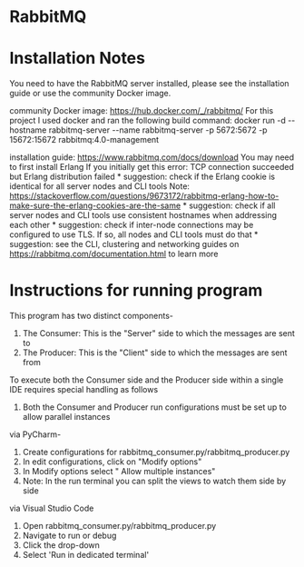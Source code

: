 # RabbitMQ

# Installation Notes
You need to have the RabbitMQ server installed, please see the installation guide or use the community Docker image.
   
   community Docker image: https://hub.docker.com/_/rabbitmq/
      For this project I used docker and ran the following build command:
         docker run -d --hostname rabbitmq-server --name rabbitmq-server -p 5672:5672 -p 15672:15672 rabbitmq:4.0-management
         
   installation guide: https://www.rabbitmq.com/docs/download
      You may need to first install Erlang
            If you initially get this error:
               TCP connection succeeded but Erlang distribution failed
               * suggestion: check if the Erlang cookie is identical for all server nodes and CLI tools
                  Note: https://stackoverflow.com/questions/9673172/rabbitmq-erlang-how-to-make-sure-the-erlang-cookies-are-the-same
               * suggestion: check if all server nodes and CLI tools use consistent hostnames when addressing each other
               * suggestion: check if inter-node connections may be configured to use TLS. If so, all nodes and CLI tools must do that
               * suggestion: see the CLI, clustering and networking guides on https://rabbitmq.com/documentation.html to learn more


# Instructions for running program 
This program has two distinct components-
1. The Consumer: This is the "Server" side to which the messages are sent to
2. The Producer: This is the "Client" side to which the messages are sent from

To execute both the Consumer side and the Producer side within a single IDE requires special handling as follows
1. Both the Consumer and Producer run configurations must be set up to allow parallel instances

via PyCharm-
1. Create configurations for rabbitmq_consumer.py/rabbitmq_producer.py 
2. In edit configurations, click on "Modify options"
3. In Modify options select " Allow multiple instances"
4. Note: In the run terminal you can split the views to watch them side by side

via Visual Studio Code
1. Open rabbitmq_consumer.py/rabbitmq_producer.py
2. Navigate to run or debug
3. Click the drop-down
4. Select 'Run in dedicated terminal'
